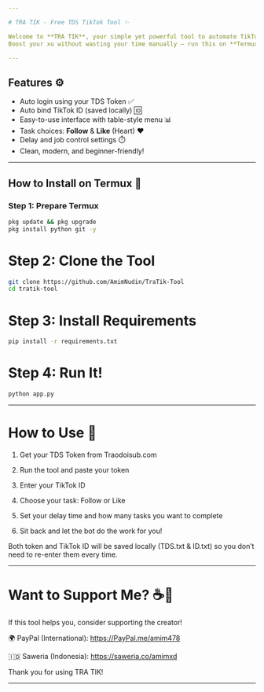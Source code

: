 ```yaml
---

# TRA TIK - Free TDS TikTok Tool ✨

Welcome to **TRA TIK**, your simple yet powerful tool to automate TikTok tasks (Follow & Like) via [Traodoisub.com](https://traodoisub.com)!  
Boost your xu without wasting your time manually — run this on **Termux** and let it do the job for you.

---
```


## Features ⚙️

- Auto login using your TDS Token ✅
- Auto bind TikTok ID (saved locally) 🆔
- Easy-to-use interface with table-style menu 📊
- Task choices: **Follow** & **Like** (Heart) ❤️
- Delay and job control settings ⏱️
- Clean, modern, and beginner-friendly!

---

## How to Install on Termux 📲

### Step 1: Prepare Termux

```bash
pkg update && pkg upgrade
pkg install python git -y
```

# Step 2: Clone the Tool
```bash
git clone https://github.com/AmimNudin/TraTik-Tool
cd tratik-tool
```
# Step 3: Install Requirements
```bash
pip install -r requirements.txt
```
# Step 4: Run It!
```bash
python app.py
```

---

# How to Use 🧠

1. Get your TDS Token from Traodoisub.com


2. Run the tool and paste your token


3. Enter your TikTok ID


4. Choose your task: Follow or Like


5. Set your delay time and how many tasks you want to complete


6. Sit back and let the bot do the work for you!



Both token and TikTok ID will be saved locally (TDS.txt & ID.txt) so you don’t need to re-enter them every time.


---

# Want to Support Me? ☕💖

If this tool helps you, consider supporting the creator!

🌍 PayPal (International): 
https://PayPal.me/amim478

🇮🇩 Saweria (Indonesia):
https://saweria.co/amimxd


Thank you for using TRA TIK!


---
